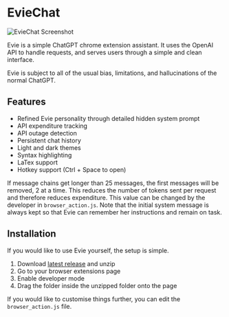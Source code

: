 # EvieChat

![EvieChat Screenshot](https://i.imgur.com/cedXQr9.png)

Evie is a simple ChatGPT chrome extension assistant. It uses the OpenAI API to handle requests, and serves users through a simple and clean interface.

Evie is subject to all of the usual bias, limitations, and hallucinations of the normal ChatGPT.

## Features

- Refined Evie personality through detailed hidden system prompt
- API expenditure tracking
- API outage detection
- Persistent chat history
- Light and dark themes
- Syntax highlighting
- LaTex support
- Hotkey support (Ctrl + Space to open)

If message chains get longer than 25 messages, the first messages will be removed, 2 at a time. This reduces the number of tokens sent per request and therefore reduces expenditure. This value can be changed by the developer in `browser_action.js`. Note that the initial system message is always kept so that Evie can remember her instructions and remain on task.


## Installation
If you would like to use Evie yourself, the setup is simple.

1. Download [latest release](https://github.com/greendra8/EvieChat/releases) and unzip
2. Go to your browser extensions page
3. Enable developer mode
4. Drag the folder inside the unzipped folder onto the page

If you would like to customise things further, you can edit the `browser_action.js` file.

